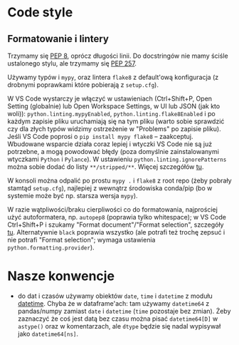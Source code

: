 # Code style

## Formatowanie i lintery

Trzymamy się [PEP 8](https://www.python.org/dev/peps/pep-0008/), oprócz długości linii. Do docstringów nie mamy ściśle ustalonego stylu, ale trzymamy się [PEP 257](https://www.python.org/dev/peps/pep-0257/).

Używamy typów i `mypy`, oraz lintera `flake8` z default'ową konfiguracja (z drobnymi poprawkami które pobierają z `setup.cfg`).

W VS Code wystarczy je włączyć w ustawieniach (Ctrl+Shift+P, Open Setting (globalnie) lub Open Workspace Settings, w UI lub JSON (jak kto woli)): `python.linting.mypyEnabled`, `python.linting.flake8Enabled` i po każdym zapisie pliku uruchamiają się na tym pliku (warto sobie sprawdzić czy dla złych typów widzimy ostrzeżenie w "Problems" po zapisie pliku).
Jeśli VS Code poprosi o `pip install mypy flake8` – zaakceptuj.
Wbudowane wsparcie działa coraz lepiej i wtyczki VS Code nie są już potrzebne, a mogą powodować błędy (poza domyślnie zainstalowanymi wtyczkami `Python` i `Pylance`).
W ustawieniu `python.linting.ignorePatterns` można sobie dodać do listy `**/stripped/**`.
Więcej szczegółów [tu](https://code.visualstudio.com/docs/python/linting).

W konsoli można odpalić po prostu `mypy .` i `flake8` z root repo (żeby pobrały stamtąd `setup.cfg`), najlepiej z wewnątrz środowiska conda/pip (bo w systemie może być np. starsza wersja `mypy`).

W razie wątpliwości/braku cierpliwości co do formatowania, najprościej użyć autoformatera, np. `autopep8` (poprawia tylko whitespace); w VS Code Ctrl+Shift+P i szukamy "Format document"/"Format selection", szczegóły [tu](https://code.visualstudio.com/docs/python/editing#_formatting). Alternatywnie `black` poprawia wszystko (ale potrafi też trochę zepsuć i nie potrafi "Format selection"; wymaga ustawienia `python.formatting.provider`).

# Nasze konwencje

* do dat i czasów używamy obiektów `date`, `time` i `datetime` z modułu [datetime](https://docs.python.org/3/library/datetime.html).
Chyba że w dataframe'ach: tam używamy `datetime64` z pandas/numpy zamiast `date` i `datetime` (`time` pozostaje bez zmian).
Żeby zaznaczyć że coś jest datą bez czasu można pisać `datetime64[D]` w `astype()` oraz w komentarzach, ale `dtype` będzie
się nadal wypisywał jako `datetime64[ns]`.